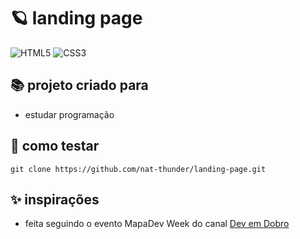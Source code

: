 # 🪐 landing page
![HTML5](https://img.shields.io/badge/html5-%23E34F26.svg?style=for-the-badge&logo=html5&logoColor=white)
![CSS3](https://img.shields.io/badge/css3-%231572B6.svg?style=for-the-badge&logo=css3&logoColor=white)


## 📚 projeto criado para
  - estudar programação

## 📑 como testar
  ```
  git clone https://github.com/nat-thunder/landing-page.git
  ```
  
## ✨ inspirações
  - feita seguindo o evento MapaDev Week do canal [Dev em Dobro](https://www.youtube.com/c/DevemDobro)

